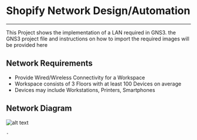 # Shopify Network Design/Automation
----------------------------------------
 This Project shows the implementation of a LAN required in GNS3. the GNS3 project file and instructions on how to import the required images will be provided here  
 ## Network Requirements
 - Provide Wired/Wireless Connectivity for a Workspace
 - Workspace consists of 3 Floors with at least 100 Devices on average  
 - Devices may include Workstations, Printers, Smartphones
## Network Diagram
![alt text](https://github.com/samueliwuno/ShopifyLAN/blob/main/Net_Diag.png)

    - 
 
